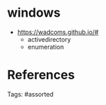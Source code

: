 # windows
- https://wadcoms.github.io/# 
  - activedirectory
  - enumeration

# References

Tags:
    #assorted
